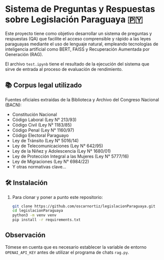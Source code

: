 # Sistema de Preguntas y Respuestas sobre Legislación Paraguaya 🇵🇾

Este proyecto tiene como objetivo desarrollar un sistema de preguntas y respuestas (QA) que facilite el acceso comprensible y rápido a las leyes paraguayas mediante el uso de lenguaje natural, empleando tecnologías de inteligencia artificial como BERT, FAISS y Recuperación Aumentada por Generación (RAG).

El archivo `test.ipynb` tiene el resultado de la ejecución del sistema que sirve de entrada al proceso de evaluación de rendimiento.

## 📚 Corpus legal utilizado

Fuentes oficiales extraídas de la Biblioteca y Archivo del Congreso Nacional (BACN):

- Constitución Nacional
- Código Laboral (Ley N° 213/93)
- Código Civil (Ley N° 1183/85)
- Código Penal (Ley N° 1160/97)
- Código Electoral Paraguayo
- Ley de Tránsito (Ley N° 5016/14)
- Ley de Telecomunicaciones (Ley N° 642/95)
- Ley de la Niñez y Adolescencia (Ley N° 1680/01)
- Ley de Protección Integral a las Mujeres (Ley N° 5777/16)
- Ley de Migraciones (Ley N° 6984/22)
- Y otras normativas clave...


## 🛠️ Instalación

1. Para clonar y poner a punto este repositorio:
   ```bash
   git clone https://github.com/oscarnortiz/legislacionParaguaya.git
   cd legislacionParaguaya
   python3 -m venv venv
   pip install -r requirements.txt
   ```

## Observación

Tómese en cuenta que es necesario establecer la variable de entorno `OPENAI_API_KEY` antes de utilizar el programa de chats `rag.py`.